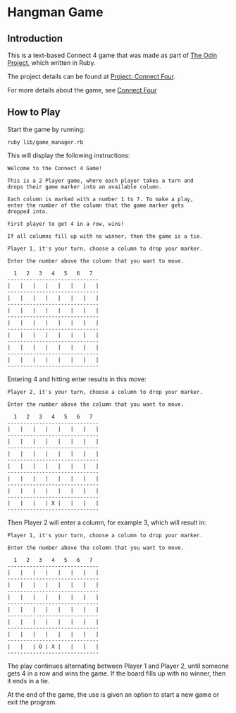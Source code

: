 # Hangman Game

## Introduction

This is a text-based Connect 4 game that was made as part of [The Odin Project](https://www.theodinproject.com), which written in Ruby.

The project details can be found at [Project: Connect Four](https://www.theodinproject.com/lessons/ruby-connect-four).

For more details about the game, see [Connect Four](https://en.wikipedia.org/wiki/Connect_Four)

## How to Play

Start the game by running:

```
ruby lib/game_manager.rb
```

This will display the following instructions:

```
Welcome to the Connect 4 Game!

This is a 2 Player game, where each player takes a turn and
drops their game marker into an available column.

Each column is marked with a number 1 to 7. To make a play,
enter the number of the column that the game marker gets
dropped into.

First player to get 4 in a row, wins!

If all columns fill up with no winner, then the game is a tie.

Player 1, it's your turn, choose a column to drop your marker.

Enter the number above the column that you want to move.

  1   2   3   4   5   6   7
-----------------------------
|   |   |   |   |   |   |   |
-----------------------------
|   |   |   |   |   |   |   |
-----------------------------
|   |   |   |   |   |   |   |
-----------------------------
|   |   |   |   |   |   |   |
-----------------------------
|   |   |   |   |   |   |   |
-----------------------------
|   |   |   |   |   |   |   |
-----------------------------
|   |   |   |   |   |   |   |
-----------------------------

```

Entering 4 and hitting enter results in this move:

```
Player 2, it's your turn, choose a column to drop your marker.

Enter the number above the column that you want to move.

  1   2   3   4   5   6   7
-----------------------------
|   |   |   |   |   |   |   |
-----------------------------
|   |   |   |   |   |   |   |
-----------------------------
|   |   |   |   |   |   |   |
-----------------------------
|   |   |   |   |   |   |   |
-----------------------------
|   |   |   |   |   |   |   |
-----------------------------
|   |   |   |   |   |   |   |
-----------------------------
|   |   |   | X |   |   |   |
-----------------------------
```

Then Player 2 will enter a column, for example 3, which will result in:

```
Player 1, it's your turn, choose a column to drop your marker.

Enter the number above the column that you want to move.

  1   2   3   4   5   6   7
-----------------------------
|   |   |   |   |   |   |   |
-----------------------------
|   |   |   |   |   |   |   |
-----------------------------
|   |   |   |   |   |   |   |
-----------------------------
|   |   |   |   |   |   |   |
-----------------------------
|   |   |   |   |   |   |   |
-----------------------------
|   |   |   |   |   |   |   |
-----------------------------
|   |   | O | X |   |   |   |
-----------------------------

```

The play continues alternating between Player 1 and Player 2, until someone gets 4 in a row and wins the game. If the board fills up with no winner, then it ends in a tie.

At the end of the game, the use is given an option to start a new game or exit the program.
